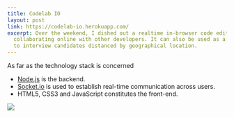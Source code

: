 ```yaml
---
title: Codelab IO
layout: post
link: https://codelab-io.herokuapp.com/
excerpt: Over the weekend, I dished out a realtime in-browser code editor, perfect for
  collaborating online with other developers. It can also be used as a whiteboard
  to interview candidates distanced by geographical location. 
---
```


As far as the technology stack is concerned

- [Node.js](https://nodejs.org/en/) is the backend.
- [Socket.io](http://socket.io/) is used to establish real-time communication across users.
- HTML5, CSS3 and JavaScript constitutes the front-end.

![](https://res.cloudinary.com/dw9fem4ki/image/upload/c_scale,w_800/v1452432134/codelab_xrkofo.png)